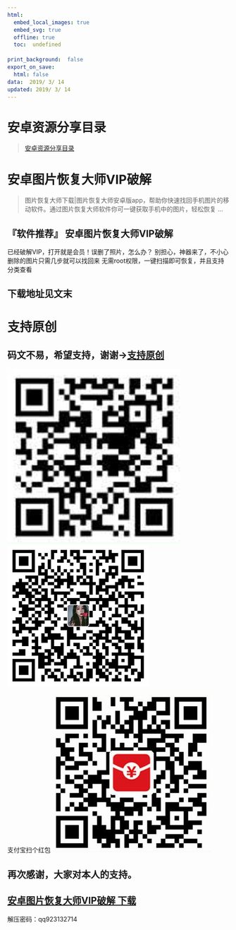 ```yaml
---
html:
  embed_local_images: true
  embed_svg: true
  offline: true
  toc:  undefined

print_background:  false
export_on_save:
  html: false
data:  2019/ 3/ 14
updated: 2019/ 3/ 14
---
```


# 安卓资源分享目录

> [安卓资源分享目录](https://blog.csdn.net/qq923132714/article/details/83059823 "安卓资源分享目录")


#  安卓图片恢复大师VIP破解

>   图片恢复大师下载|图片恢复大师安卓版app，帮助你快速找回手机图片的移动软件。通过图片恢复大师软件你可一键获取手机中的图片，轻松恢复 ...


## 『软件推荐』 安卓图片恢复大师VIP破解

已经破解VIP，打开就是会员！误删了照片，怎么办？
别担心，神器来了，不小心删除的图片只需几步就可以找回来
无需root权限，一键扫描即可恢复，并且支持分类查看

## 下载地址见文末
# 支持原创
## 码文不易，希望支持，谢谢->**[支持原创](http://blog.csdn.net/qq923132714/article/details/79399145)**
![微信支付](https://raw.githubusercontent.com/923132714/my_picture/master/blog/support/weixin.png)![微信支付](https://raw.githubusercontent.com/923132714/my_picture/master/blog/support/支付宝.png)

支付宝扫个红包
![支付宝扫个红包](https://raw.githubusercontent.com/923132714/my_picture/master/blog/support/扫码领红包.png "扫码领红包")

## 再次感谢，大家对本人的支持。



## [安卓图片恢复大师VIP破解  下载](http://u16848854.ctfile.net/fs/16848854-350651632 " 安卓图片恢复大师VIP破解 下载")

解压密码：qq923132714
